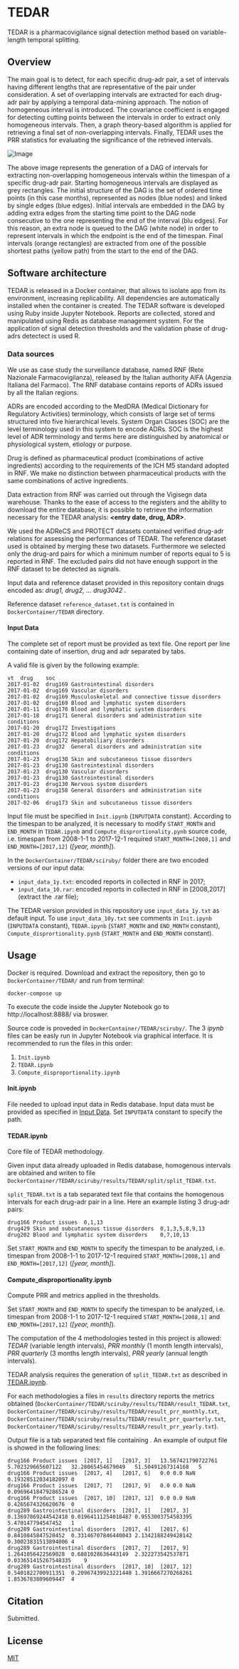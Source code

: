 # TEDAR
TEDAR is a pharmacovigilance signal detection method  based on variable-length temporal splitting.

## Overview

The main goal is to detect, for each specific drug-adr pair, a set of intervals having different lengths that are representative of the pair under consideration.
A set of overlapping intervals are extracted for each drug-adr pair by applying a temporal data-mining approach. The notion of homogeneous interval is introduced. The covariance coefficient is engaged for detecting cutting points between the intervals in order to extract only homogeneous intervals.
Then, a graph theory-based algorithm is applied for retrieving a final set of non-overlapping intervals. Finally, TEDAR uses the PRR statistics for evaluating the significance of the retrieved intervals. 

![Image](doc/method_illustration.png)

The above image represents the generation of a DAG of intervals for extracting non-overlapping homogeneous intervals within the timespan of a specific drug-adr pair. Starting homogeneous intervals are displayed as grey rectangles. The initial structure of the DAG is the set of ordered time points (in this case months), represented as nodes (blue nodes) and linked by single edges (blue edges). Initial intervals are embedded in the DAG by adding extra edges from the starting time point to the DAG node consecutive to the one representing the end of the interval (blu edges). For this reason, an extra node is queued to the DAG (white node) in order to represent intervals in which the endpoint is the end of the timespan. Final intervals (orange rectangles) are extracted from one of the possible shortest paths (yellow path) from the start to the end of the DAG.

## Software architecture

TEDAR is released in a Docker container, that allows to isolate app from its environment, increasing replicability. All dependencies are automatically installed when the container is created.
The TEDAR software is developed using Ruby inside Jupyter Notebook.  Reports are collected, stored and manipulated using Redis as database management system.
For the application of signal detection thresholds and the validation phase of drug-adrs detectect is used R.


### Data sources

We use as case study the surveillance database, named RNF (Rete Nazionale Farmacovigilanza), released by the Italian authority AIFA (Agenzia Italiana del Farmaco). The RNF database contains reports of ADRs issued by all the Italian regions.

ADRs are encoded according to the MedDRA (Medical Dictionary for Regulatory Activities) terminology, which consists of large set of terms structured into five hierarchical levels. System Organ Classes (SOC) are the level terminology used in this system to encode ADRs. SOC is the highest level of ADR terminology and terms here are distinguished by anatomical or physiological system, etiology or purpose.

Drug is defined as pharmaceutical product (combinations of active ingredients) according to the requirements of the ICH M5 standard adopted in RNF. We make no distinction between pharmaceutical products with the same combinations of active ingredients.

Data extraction from RNF was carried out through the Vigisegn data warehouse. Thanks to the ease of access to the registers and the ability to download the entire database, it is possible to retrieve the information necessary for the TEDAR analysis: <b> <entry date, drug,  ADR></b>.

We used the ADReCS and PROTECT datasets contained verified drug-adr relations for assessing the performances of TEDAR. The reference dataset used is obtained by merging these two datasets. Furthermore we selected only the drug-ard pairs for which a minimum number of reports equal to 5 is reported in RNF. The excluded pairs did not have enough support in the RNF dataset to be detected as signals.

Input data and reference dataset provided in this repository contain drugs encoded as: <i>drug1, drug2, ... drug3042 </i>.

Reference dataset `reference_dataset.txt` is contained in `DockerContainer/TEDAR` directory.
  

#### Input Data

The complete set of report must be provided as text file.
One report per line containing date of insertion, drug and adr separated by tabs.

A valid file is given by the following example:
```
vt	drug	soc
2017-01-02	drug169	Gastrointestinal disorders
2017-01-02	drug169	Vascular disorders
2017-01-02	drug169	Musculoskeletal and connective tissue disorders
2017-01-02	drug169	Blood and lymphatic system disorders
2017-01-11	drug170	Blood and lymphatic system disorders
2017-01-18	drug171	General disorders and administration site conditions
2017-01-20	drug172	Investigations
2017-01-20	drug172	Blood and lymphatic system disorders
2017-01-20	drug172	Hepatobiliary disorders
2017-01-23	drug32	General disorders and administration site conditions
2017-01-23	drug130	Skin and subcutaneous tissue disorders
2017-01-23	drug130	Gastrointestinal disorders
2017-01-23	drug130	Vascular disorders
2017-01-23	drug130	Gastrointestinal disorders
2017-01-23	drug130	Nervous system disorders
2017-01-23	drug158	General disorders and administration site conditions
2017-02-06	drug173	Skin and subcutaneous tissue disorders
```

Input file must be specified in `Init.ipynb` (`INPUTDATA` constant). According to the timespan to be analyzed, it is necessary to modify `START_MONTH` and `END_MONTH` in `TEDAR.ipynb` and `Compute_disprortionality.pynb` source code, i.e. timespan from 2008-1-1 to 2017-12-1 required `START_MONTH=[2008,1]` and `END_MONTH=[2017,12]` (<i>[year, month]</i>).


In the `DockerContainer/TEDAR/sciruby/` folder there are two encoded versions of our input data:

* `input_data_1y.txt`: encoded reports in collected in RNF in 2017;
* `input_data_10.rar`: encoded reports in collected in RNF in [2008,2017] (extract the .rar file);

The TEDAR version provided in this repository use `input_data_1y.txt` as default input. To use `input_data_10y.txt` see comments in `Init.ipynb` (`INPUTDATA` constant), `TEDAR.ipynb` (`START_MONTH` and `END_MONTH` constant), `Compute_disprortionality.pynb` (`START_MONTH` and `END_MONTH` constant). 

## Usage

Docker is required.
Download and extract the repository, then go to `DockerContainer/TEDAR/` and run from terminal:
```
docker-compose up    
```

To execute the code inside the Jupyter Notebook go to http://localhost:8888/ via broswer.

  
Source code is proveded in `DockerContainer/TEDAR/sciruby/`. 
The 3 <i>ipynb</i> files can be easly run in Jupyter Notebook via graphical interface.  It is recommended to run the files in this order:

  1. `Init.ipynb`
  2. `TEDAR.ipynb`
  3. `Compute_disproportionality.ipynb`
  
  
#### Init.ipynb
  
File needed to upload input data in Redis database.
Input data must be provided as specified in [Input Data](#input-data). Set `INPUTDATA` constant to specify the path.
  
#### TEDAR.ipynb
  
Core file of TEDAR methodology. 
  
Given input data already uploaded in Redis database, homogenous intervals are obtained and writen to file `DockerContainer/TEDAR/sciruby/results/TEDAR/split/split_TEDAR.txt`.

 
`split_TEDAR.txt` is a tab separated text file that contains the homogenous intervals for each drug-adr pair in a line.
Here an example listing 3 drug-adr pairs:  
```
drug166	Product issues	0,1,13
drug429	Skin and subcutaneous tissue disorders	0,1,3,5,8,9,13
drug202	Blood and lymphatic system disorders	0,7,10,13  
```
  
Set `START_MONTH` and `END_MONTH` to specify the timespan to be analyzed,  i.e. timespan from 2008-1-1 to 2017-12-1 required `START_MONTH=[2008,1]` and `END_MONTH=[2017,12]` (<i>[year, month]</i>).

 
#### Compute_disproportionality.ipynb
  
Compute  PRR and metrics applied in the thresholds.

Set `START_MONTH` and `END_MONTH` to specify the timespan to be analyzed,  i.e. timespan from 2008-1-1 to 2017-12-1 required `START_MONTH=[2008,1]` and `END_MONTH=[2017,12]` (<i>[year, month]</i>).
  
The computation of the 4 methodologies tested in this project is allowed: <i>TEDAR</i> (variable length intervals), <i>PRR monthly</i> (1 month length intervals), <i>PRR quarterly</i> (3 months length intervals), <i>PRR yearly</i> (annual length intervals). 
  
TEDAR analysis requires the generation of `split_TEDAR.txt` as described in [TEDAR.ipynb](#tedaripynb).
  
  
For each methodologies a files in `results` directory reports the metrics obtained (`DockerContainer/TEDAR/sciruby/results/TEDAR/result_TEDAR.txt`, `DockerContainer/TEDAR/sciruby/results/TEDAR/result_prr_monthly.txt`, `DockerContainer/TEDAR/sciruby/results/TEDAR/result_prr_quarterly.txt`, `DockerContainer/TEDAR/sciruby/results/TEDAR/result_prr_yearly.txt`).  
 
Output file is a tab separated text file containing <b><i><drug adr start_month end_month prr LowerBoundConfidenceInterval UpperBoundConfidenceInterval Chi-squared numberOfReportInIntervals></b></i>. An example of output file is showed in the following lines:
```
drug166	Product issues	[2017, 1]	[2017, 3]	13.567421790722761	5.702329665607122	32.28065454679049	51.50491267314168	5
drug166	Product issues	[2017, 4]	[2017, 6]	0.0	0.0	NaN	0.19328512034182097	0
drug166	Product issues	[2017, 7]	[2017, 9]	0.0	0.0	NaN	0.09696418479286524	0
drug166	Product issues	[2017, 10]	[2017, 12]	0.0	0.0	NaN	0.4265674326620676	0
drug289	Gastrointestinal disorders	[2017, 1]	[2017, 3]	0.13697869244542418	0.01964111254018487	0.9553003754583395	5.470147794547452	1
drug289	Gastrointestinal disorders	[2017, 4]	[2017, 6]	0.8410845847520452	0.33146707846440043	2.1342188249428142	0.30023831513894006	4
drug289	Gastrointestinal disorders	[2017, 7]	[2017, 9]	1.2641056422569028	0.6881028636443149	2.322273542537871	0.033651415267548335	9
drug289	Gastrointestinal disorders	[2017, 10]	[2017, 12]	0.5401822700911351	0.20967439923221448	1.3916667270268261	1.8536783809609447	4  
```
  
  
  
  

## Citation

Submitted.
  
## License
[MIT](https://choosealicense.com/licenses/mit/)
